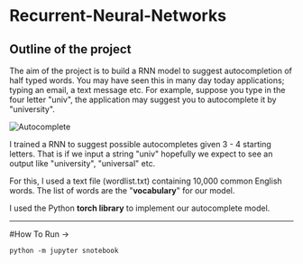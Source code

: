 # Recurrent-Neural-Networks

## Outline of the project

The aim of the project is to build a RNN model to suggest autocompletion of half typed words. You may have seen this in many day today applications; typing an email, a text message etc. For example, suppose you type in the four letter "univ", the application may suggest you to autocomplete it by "university".

![Autocomplete](https://d33v4339jhl8k0.cloudfront.net/docs/assets/5c12e83004286304a71d5b72/images/66d0cb106eb51e63b8f9fbc6/file-gBQe016VYt.gif)

I trained a RNN to suggest possible autocompletes given $3$ - $4$ starting letters. That is if we input a string "univ" hopefully we expect to see an output like "university", "universal" etc.

For this, I used a text file (wordlist.txt) containing 10,000 common English words. The list of words are the "**vocabulary**" for our model.

I used the Python **torch library** to implement our autocomplete model. 

***


#How To Run ->

    python -m jupyter snotebook

